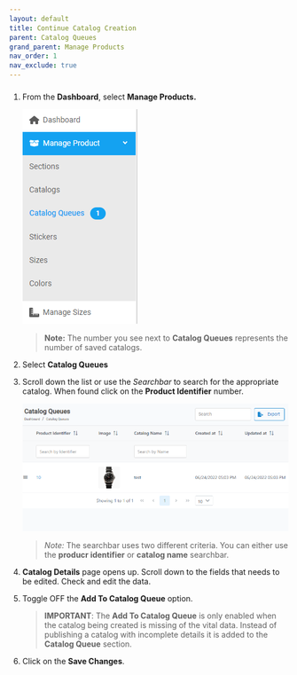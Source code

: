 ```yaml
---
layout: default
title: Continue Catalog Creation
parent: Catalog Queues
grand_parent: Manage Products
nav_order: 1
nav_exclude: true
---
```


###

1. From the **Dashboard**, select **Manage Products.**

   ![sections_image](../../../images/manageproducts/menumngcq.png "Manage Prdouct")

   > **Note:** The number you see next to **Catalog Queues** represents the number of saved catalogs.

2. Select **Catalog Queues**

3. Scroll down the list or use the _Searchbar_ to search for the appropriate catalog. When found click on the **Product Identifier** number.

   ![catalog_queues](../../../images/manageproducts/cqueue2.png "Catalog Queues page")

   > _Note:_ The searchbar uses two different criteria. You can either use the **producr identifier** or **catalog name** searchbar.

4. **Catalog Details** page opens up. Scroll down to the fields that needs to be edited. Check and edit the data.

5. Toggle OFF the **Add To Catalog Queue** option.

   > **IMPORTANT**:
   > The **Add To Catalog Queue** is only enabled when the catalog being created is missing of the vital data. Instead of publishing a catalog with incomplete details it is added to the **Catalog Queue** section.

6. Click on the **Save Changes**.
